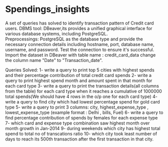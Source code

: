 # Spendings_insights
A set of queries has solved to identify transaction pattern of Credit card users.
DBMS tool: DBeaver,its provides a unified graphical interface for various database systems, including PostgreSQL.  
Preprocessings: PostgreSQL as the database type and provide the necessary connection details including hostname, port, database name, username, and password. Test the connection to ensure it's successful. Import the dataset in DBeaver with table name : credit_card_data
change the column name "Date" to "Transaction_date". 

Queries Solved:
1- write a query to print top 5 cities with highest spends and their percentage contribution of total credit card spends 
2- write a query to print highest spend month and amount spent in that month for each card type
3- write a query to print the transaction details(all columns from the table) for each card type when
it reaches a cumulative of 1000000 total spends(We should have 4 rows in the o/p one for each card type)
4- write a query to find city which had lowest percentage spend for gold card type
5- write a query to print 3 columns:  city, highest_expense_type , lowest_expense_type (example format : Delhi , bills, Fuel)
6- write a query to find percentage contribution of spends by females for each expense type
7- which card and expense type combination saw highest month over month growth in Jan-2014
9- during weekends which city has highest total spend to total no of transcations ratio 
10- which city took least number of days to reach its 500th transaction after the first transaction in that city.







